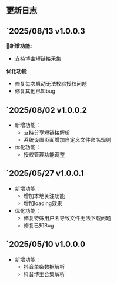 ## 更新日志

## `2025/08/13 v1.0.0.3

**📣新增功能:**
- 支持博主短链接采集


**优化功能**
- 修复每次启动无法校验授权问题
- 修复其他已知bug

## `2025/08/02 v1.0.0.2

- 新增功能：
  - 支持分享短链接解析
  - 系统设置页面增加自定义文件命名规则
- 优化功能：
  - 授权管理功能调整

## `2025/05/27 v1.0.0.1

- 新增功能：
  - 增加本地关注功能
  - 增加loading效果
- 优化功能：
  - 修复特殊用户名导致文件无法下载问题
  - 修复已知Bug

## `2025/05/10 v1.0.0.0

- 新增功能：
  - 抖音单条数据解析
  - 抖音博主合集解析
